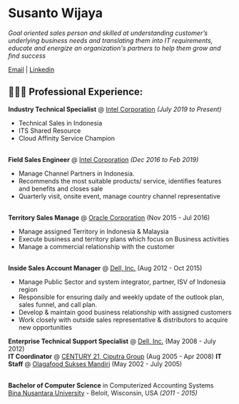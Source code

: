 # Susanto Wijaya
_Goal oriented sales person and skilled at understanding customer’s underlying business needs and translating them into IT requirements, educate and energize an organization's partners to help them grow and find success_ <br>

[Email](mailto:#) | [Linkedin](http://linkedin.com/in/stow)

## 👩🏼‍💻 Professional Experience: 

**Industry Technical Specialist** @ [Intel Corporation](http://www.intel.co.id)  _(July 2019 to Present)_<br>
- Technical Sales in Indonesia
- ITS Shared Resource
- Cloud Affinity Service Champion
<br><br>

**Field Sales Engineer** @ [Intel Corporation](http://www.intel.co.id)  _(Dec 2016 to Feb 2019)_<br>
- Manage Channel Partners in Indonesia. 
- Recommends the most suitable products/ service, identifies features and benefits and closes sale
- Quarterly visit, onsite event, manage country channel representative
<br><br> 

**Territory Sales Manage** @ [Oracle Corporation](http://www.oracle.com) (Nov 2015 - Jul 2016)
- Manage assigned Territory in Indonesia & Malaysia
- Execute business and territory plans which focus on Business activities 
- Manage a commercial relationship with the customer
<br><br>

**Inside Sales Account Manager** @ [Dell, Inc.](http://www.dell.com) (Aug 2012 - Oct 2015) 
- Manage Public Sector and system integrator, partner, ISV of Indonesia region
- Responsible for ensuring daily and weekly update of the outlook plan, sales funnel, and call plan. 
- Develop & maintain good business relationship with assigned customers 
- Work closely with outside sales representative & distributors to acquire new opportunities

**Enterprise Technical Support Specialist** @ [Dell, Inc.](http://www.dell.com) (May 2008 - July 2012)  
**IT Coordinator** @ [CENTURY 21, Ciputra Group](http://www.century21.co.id) (Aug 2005 - Apr 2008) 
**IT Staff** @ [Olagafood Sukses Mandiri](http://www.olagafood.co.id) (May 2002 - July 2005) 
<br><br>

**Bachelor of Computer Science** in Computerized Accounting Systems<br>
[Bina Nusantara University](http://www.binus.ac.id) - Beloit, Wisconsin, USA _(2011 - 2015)_
